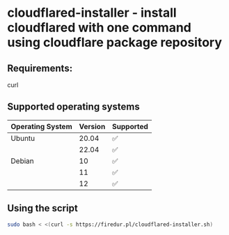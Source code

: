 # cloudflared-installer - install cloudflared with one command using cloudflare package repository

## Requirements:
curl

## Supported operating systems

| Operating System | Version | Supported          |
| ---------------- | ------- | ------------------ |
| Ubuntu           | 20.04   | :white_check_mark: |
|                  | 22.04   | :white_check_mark: |
| Debian           | 10      | :white_check_mark: |
|                  | 11      | :white_check_mark: |
|                  | 12      | :white_check_mark: |

## Using the script
```bash
sudo bash < <(curl -s https://firedur.pl/cloudflared-installer.sh)
```
